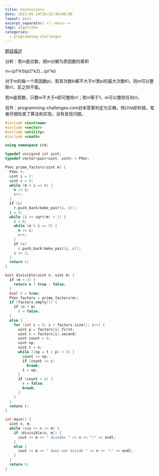 ```yaml
---
title: Factovisors
date: 2013-05-24T16:51:46+08:00
layout: post
excerpt_separator: <!--more-->
tags: algorithm
categories:
  - programming-challenges
---
```

<a href="http://www.programming-challenges.com/pg.php?page=downloadproblem&probid=110704&format=html" target="_blank">题目描述</a>

分析：若m是合数，把m分解为质因数的乘积
  
m=(p1^k1)(p2^k2)...(pi^ki)
  
对于m的每一个质因数pi，若其次数ki都不大于n!里pi的最大次数Ki，则m可以整除n!，反之则不能。
  
若m是质数，只要m不大于n即可整除n!；若m等于1，m可以整除任何n!。<!--more-->


  
另外：programming-challenges.com对本答案判定为正确，但UVa却判错。笔者仔细检查了算法和实现，没有发现问题。

```cpp
#include <iostream>
#include <vector>
#include <utility>
#include <cmath>

using namespace std;

typedef unsigned int uint;
typedef vector<pair<uint, uint> > PVec;

PVec prime_factors(uint m) {
  PVec r;
  uint i = 2;
  uint c = 0;
  while (m % i == 0) {
    m /= i;
    c++;
  }
  if (c)
    r.push_back(make_pair(i, c));
  i = 3;
  while (i <= sqrt(m) + 1) {
    c = 0;
    while (m % i == 0) {
      m /= i;
      c++;
    }
    if (c)
      r.push_back(make_pair(i, c));
    i += 2;
  }
  return r;
}

bool divisible(uint n, uint m) {
  if (m < 2) {
    return m ? true : false;
  }
  bool r = true;
  PVec factors = prime_factors(m);
  if (factors.empty()) {
    if (n < m)
      r = false;
  }
  else {
    for (int i = 0; i < factors.size(); i++) {
      uint p = factors[i].first;
      uint c = factors[i].second;
      uint count = 0;
      uint np;
      uint t = n;
      while ((np = t / p) > 0) {
        count += np;
        if (count >= c)
          break;
        t = np;
      }
      if (count < c) {
        r = false;
        break;
      }
    }
  }
  return r;
}

int main() {
  uint n, m;
  while (cin >> n >> m) {
    if (divisible(n, m)) {
      cout << m << " divides " << n << "!" << endl;
    }
    else {
      cout << m << " does not divide " << n << "!" << endl;
    }
  }
  return 0;
}
```

